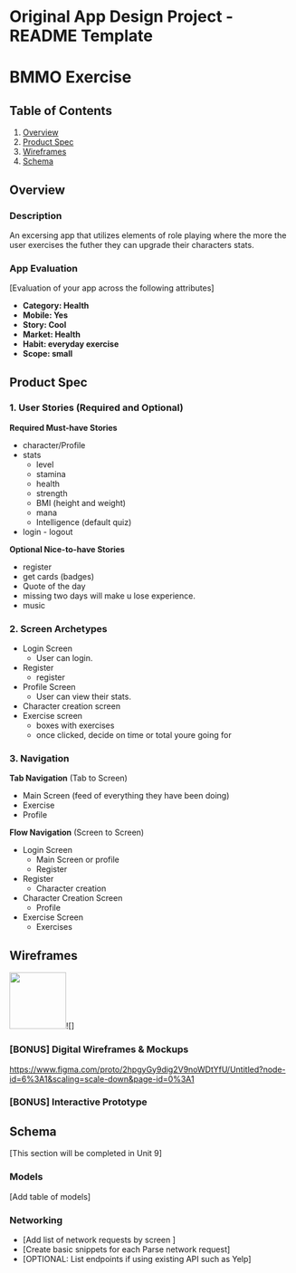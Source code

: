 Original App Design Project - README Template
===

# BMMO Exercise

## Table of Contents
1. [Overview](#Overview)
1. [Product Spec](#Product-Spec)
1. [Wireframes](#Wireframes)
2. [Schema](#Schema)

## Overview
### Description
An excersing app that utilizes elements of role playing where the more the user exercises the futher they can upgrade their characters stats.

### App Evaluation
[Evaluation of your app across the following attributes]
- **Category: Health**
- **Mobile: Yes**
- **Story: Cool**
- **Market: Health**
- **Habit: everyday exercise**
- **Scope: small**

## Product Spec

### 1. User Stories (Required and Optional)

**Required Must-have Stories**

* character/Profile
* stats
  * level
  * stamina
  * health
  * strength
  * BMI (height and weight)
  * mana
  * Intelligence (default quiz)
* login - logout


**Optional Nice-to-have Stories**

* register
* get cards (badges)
* Quote of the day
* missing two days will make u lose experience.
* music


### 2. Screen Archetypes

* Login Screen
   * User can login.
* Register
    * register
* Profile Screen
   * User can view their stats.
* Character creation screen
* Exercise screen
    * boxes with exercises
    * once clicked, decide on time or total youre going for

### 3. Navigation

**Tab Navigation** (Tab to Screen)

* Main Screen (feed of everything they have been doing)
* Exercise
* Profile

**Flow Navigation** (Screen to Screen)

* Login Screen
    * Main Screen or profile
    * Register
* Register
    * Character creation
* Character Creation Screen
    * Profile
* Exercise Screen
    * Exercises

## Wireframes
<img src="https://imgur.com/a/1vL9u02.jpg" width=100>![]

### [BONUS] Digital Wireframes & Mockups
https://www.figma.com/proto/2hpgyGy9dig2V9noWDtYfU/Untitled?node-id=6%3A1&scaling=scale-down&page-id=0%3A1
### [BONUS] Interactive Prototype

## Schema 
[This section will be completed in Unit 9]
### Models
[Add table of models]
### Networking
- [Add list of network requests by screen ]
- [Create basic snippets for each Parse network request]
- [OPTIONAL: List endpoints if using existing API such as Yelp]
